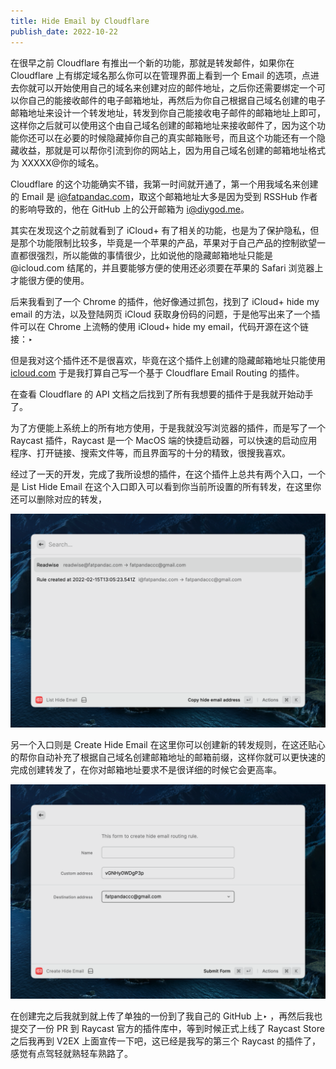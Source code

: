 ```yaml
---
title: Hide Email by Cloudflare
publish_date: 2022-10-22
---
```


在很早之前 Cloudflare 有推出一个新的功能，那就是转发邮件，如果你在 Cloudflare
上有绑定域名那么你可以在管理界面上看到一个 Email
的选项，点进去你就可以开始使用自己的域名来创建对应的邮件地址，之后你还需要绑定一个可以你自己的能接收邮件的电子邮箱地址，再然后为你自己根据自己域名创建的电子邮箱地址来设计一个转发地址，转发到你自己能接收电子邮件的邮箱地址上即可，这样你之后就可以使用这个由自己域名创建的邮箱地址来接收邮件了，因为这个功能你还可以在必要的时候隐藏掉你自己的真实邮箱账号，而且这个功能还有一个隐藏收益，那就是可以帮你引流到你的网站上，因为用自己域名创建的邮箱地址格式为
XXXXX@你的域名。

<!-- more -->

Cloudflare 的这个功能确实不错，我第一时间就开通了，第一个用我域名来创建的 Email
是 i@fatpandac.com，取这个邮箱地址大多是因为受到 RSSHub 作者的影响导致的，他在
GitHub 上的公开邮箱为 [i@diygod.me](mailto:i@diygod.me)。

其实在发现这个之前就看到了 iCloud+
有了相关的功能，也是为了保护隐私，但是那个功能限制比较多，毕竟是一个苹果的产品，苹果对于自己产品的控制欲望一直都很强烈，所以能做的事情很少，比如说他的隐藏邮箱地址只能是
@icloud.com 结尾的，并且要能够方便的使用还必须要在苹果的 Safari
浏览器上才能很方便的使用。

后来我看到了一个 Chrome 的插件，他好像通过抓包，找到了 iCloud+ hide my email
的方法，以及登陆网页 iCloud 获取身份码的问题，于是他写出来了一个插件可以在
Chrome 上流畅的使用 iCloud+ hide my email，代码开源在这个链接：‣

但是我对这个插件还不是很喜欢，毕竟在这个插件上创建的隐藏邮箱地址只能使用
[icloud.com](http://icloud.com) 于是我打算自己写一个基于 Cloudflare Email
Routing 的插件。

在查看 Cloudflare 的 API 文档之后找到了所有我想要的插件于是我就开始动手了。

为了方便能上系统上的所有地方使用，于是我就没写浏览器的插件，而是写了一个 Raycast
插件，Raycast 是一个 MacOS
端的快捷启动器，可以快速的启动应用程序、打开链接、搜索文件等，而且界面写的十分的精致，很搜我喜欢。

经过了一天的开发，完成了我所设想的插件，在这个插件上总共有两个入口，一个是 List
Hide Email
在这个入口即入可以看到你当前所设置的所有转发，在这里你还可以删除对应的转发，

![Untitled](/images/pusDtvtKHC43.png)

另一个入口则是 Create Hide Email
在这里你可以创建新的转发规则，在这还贴心的帮你自动补充了根据自己域名创建邮箱地址的邮箱前缀，这样你就可以更快速的完成创建转发了，在你对邮箱地址要求不是很详细的时候它会更高率。

![Untitled](/images/f611L-XAT6I3.png)

在创建完之后我就到就上传了单独的一份到了我自己的 GitHub 上‣
，再然后我也提交了一份 PR 到 Raycast 官方的插件库中，等到时候正式上线了 Raycast
Store 之后我再到 V2EX 上面宣传一下吧，这已经是我写的第三个 Raycast
的插件了，感觉有点驾轻就熟轻车熟路了。
